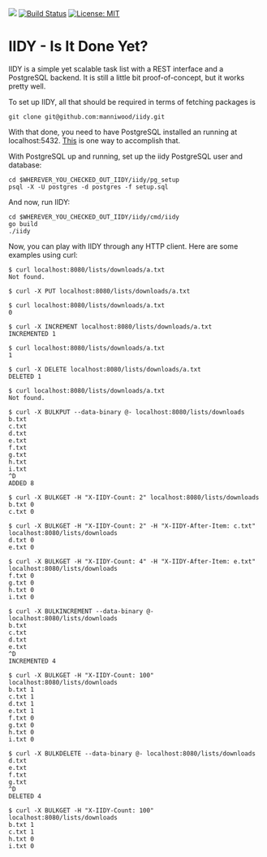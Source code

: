 [![](https://godoc.org/github.com/manniwood/iidy?status.svg)](https://godoc.org/github.com/manniwood/iidy)
[![Build Status](https://travis-ci.com/manniwood/iidy.svg)](https://travis-ci.com/manniwood/iidy)
[![License: MIT](https://img.shields.io/badge/License-MIT-yellow.svg)](https://opensource.org/licenses/MIT)

# IIDY - Is It Done Yet?

IIDY is a simple yet scalable task list with a REST interface and a PostgreSQL
backend. It is still a little bit proof-of-concept, but it works pretty well.

To set up IIDY, all that should be required in terms of fetching packages is

    git clone git@github.com:manniwood/iidy.git

With that done, you need to have PostgreSQL installed an running at localhost:5432.
[This](https://www.manniwood.com/2017_02_27/postgresql_96_compile_install_howto.html)
is one way to accomplish that.

With PostgreSQL up and running, set up the iidy PostgreSQL user and database:

    cd $WHEREVER_YOU_CHECKED_OUT_IIDY/iidy/pg_setup
    psql -X -U postgres -d postgres -f setup.sql

And now, run IIDY:

    cd $WHEREVER_YOU_CHECKED_OUT_IIDY/iidy/cmd/iidy
    go build
    ./iidy

Now, you can play with IIDY through any HTTP client. Here are some examples
using curl:

    $ curl localhost:8080/lists/downloads/a.txt
    Not found.

    $ curl -X PUT localhost:8080/lists/downloads/a.txt

    $ curl localhost:8080/lists/downloads/a.txt
    0

    $ curl -X INCREMENT localhost:8080/lists/downloads/a.txt
    INCREMENTED 1

    $ curl localhost:8080/lists/downloads/a.txt
    1

    $ curl -X DELETE localhost:8080/lists/downloads/a.txt
    DELETED 1

    $ curl localhost:8080/lists/downloads/a.txt
    Not found.

    $ curl -X BULKPUT --data-binary @- localhost:8080/lists/downloads
    b.txt
    c.txt
    d.txt
    e.txt
    f.txt
    g.txt
    h.txt
    i.txt
    ^D
    ADDED 8

    $ curl -X BULKGET -H "X-IIDY-Count: 2" localhost:8080/lists/downloads
    b.txt 0
    c.txt 0

    $ curl -X BULKGET -H "X-IIDY-Count: 2" -H "X-IIDY-After-Item: c.txt" localhost:8080/lists/downloads
    d.txt 0
    e.txt 0

    $ curl -X BULKGET -H "X-IIDY-Count: 4" -H "X-IIDY-After-Item: e.txt" localhost:8080/lists/downloads
    f.txt 0
    g.txt 0
    h.txt 0
    i.txt 0

    $ curl -X BULKINCREMENT --data-binary @- localhost:8080/lists/downloads
    b.txt
    c.txt
    d.txt
    e.txt
    ^D
    INCREMENTED 4

    $ curl -X BULKGET -H "X-IIDY-Count: 100" localhost:8080/lists/downloads
    b.txt 1
    c.txt 1
    d.txt 1
    e.txt 1
    f.txt 0
    g.txt 0
    h.txt 0
    i.txt 0

    $ curl -X BULKDELETE --data-binary @- localhost:8080/lists/downloads
    d.txt
    e.txt
    f.txt
    g.txt
    ^D
    DELETED 4

    $ curl -X BULKGET -H "X-IIDY-Count: 100" localhost:8080/lists/downloads
    b.txt 1
    c.txt 1
    h.txt 0
    i.txt 0

